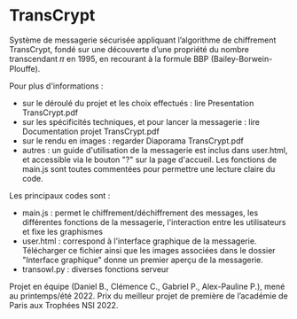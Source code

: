 # TransCrypt
Système de messagerie sécurisée appliquant l’algorithme de chiffrement TransCrypt, fondé sur une découverte d’une propriété du nombre transcendant 𝜋 en 1995, en recourant à la formule BBP (Bailey-Borwein-Plouffe).

Pour plus d'informations :
- sur le déroulé du projet et les choix effectués : lire Presentation TransCrypt.pdf
- sur les spécificités techniques, et pour lancer la messagerie : lire Documentation projet TransCrypt.pdf
- sur le rendu en images : regarder Diaporama TransCrypt.pdf
- autres : un guide d'utilisation de la messagerie est inclus dans user.html, et accessible via le bouton "?" sur la page d'accueil. Les fonctions de main.js sont toutes commentées pour permettre une lecture claire du code.

Les principaux codes sont :
- main.js : permet le chiffrement/déchiffrement des messages, les différentes fonctions de la messagerie, l'interaction entre les utilisateurs et fixe les graphismes
- user.html : correspond à l'interface graphique de la messagerie. Télécharger ce fichier ainsi que les images associées dans le dossier "Interface graphique" donne un premier aperçu de la messagerie.
- transowl.py : diverses fonctions serveur

Projet en équipe (Daniel B., Clémence C., Gabriel P., Alex-Pauline P.), mené au printemps/été 2022.  Prix du meilleur projet de première de l’académie de Paris aux Trophées NSI 2022.
